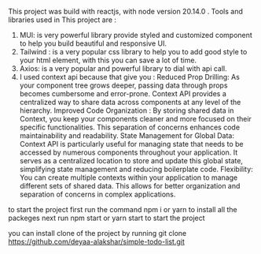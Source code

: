 This project was build with reactjs, with node version 20.14.0 .
Tools and libraries used in This project are :

1. MUI: is very powerful library provide styled and customized component to help you build beautiful and responsive UI.
2. Tailwind : is a very popular css library to help you to add good style to your html element, with this you can save a lot of time.
3. Axios: is a very popular and powerful library to dial with api call.
4. I used context api because that give you :
   Reduced Prop Drilling: As your component tree grows deeper, passing data through props becomes cumbersome and error-prone. Context API provides a centralized way to share data across components at any level of the hierarchy.
   Improved Code Organization : By storing shared data in Context, you keep your components cleaner and more focused on their specific functionalities. This separation of concerns enhances code maintainability and readability.
   State Management for Global Data: Context API is particularly useful for managing state that needs to be accessed by numerous components throughout your application. It serves as a centralized location to store and update this global state, simplifying state management and reducing boilerplate code.
   Flexibility: You can create multiple contexts within your application to manage different sets of shared data. This allows for better organization and separation of concerns in complex applications.

to start the project
first run the command npm i or yarn to install all the packeges
next run npm start or yarn start to start the project

you can install clone of the project by running git clone https://github.com/deyaa-alakshar/simple-todo-list.git
